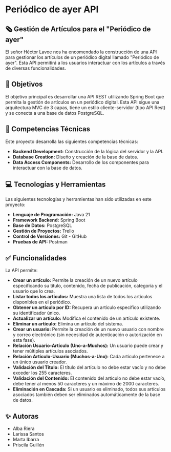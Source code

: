 # Periódico de ayer API

## 🗞️ Gestión de Artículos para el "Periódico de ayer"

El señor Héctor Lavoe nos ha encomendado la construcción de una API para gestionar los artículos de un periódico digital llamado "Periódico de ayer". Esta API permitirá a los usuarios interactuar con los artículos a través de diversas funcionalidades.

## 🎯 Objetivos

El objetivo principal es desarrollar una API REST utilizando Spring Boot que permita la gestión de artículos en un periódico digital. Esta API sigue una arquitectura MVC de 3 capas, tiene un estilo cliente-servidor (tipo API Rest) y se conecta a una base de datos PostgreSQL.

## 📓 Competencias Técnicas

Este proyecto desarrolla las siguientes competencias técnicas:

- **Backend Development:** Construcción de la lógica del servidor y la API.
- **Database Creation:** Diseño y creación de la base de datos.
- **Data Access Components:** Desarrollo de los componentes para interactuar con la base de datos.

## 💻 Tecnologías y Herramientas

Las siguientes tecnologías y herramientas han sido utilizadas en este proyecto:

- **Lenguaje de Programación:** Java 21
- **Framework Backend:** Spring Boot
- **Base de Datos:** PostgreSQL
- **Gestión de Proyectos:** Trello
- **Control de Versiones:** Git - GitHub
- **Pruebas de API:** Postman

## ✅ Funcionalidades

La API permite:

- **Crear un artículo:** Permite la creación de un nuevo artículo especificando su título, contenido, fecha de publicación, categoría y el usuario que lo crea.
- **Listar todos los artículos:** Muestra una lista de todos los artículos disponibles en el periódico.
- **Obtener un artículo por ID:** Recupera un artículo específico utilizando su identificador único.
- **Actualizar un artículo:** Modifica el contenido de un artículo existente.
- **Eliminar un artículo:** Elimina un artículo del sistema.
- **Crear un usuario:** Permite la creación de un nuevo usuario con nombre y correo electrónico (sin necesidad de autenticación o autorización en esta fase).
- **Relación Usuario-Artículo (Uno-a-Muchos):** Un usuario puede crear y tener múltiples artículos asociados.
- **Relación Artículo-Usuario (Muchos-a-Uno):** Cada artículo pertenece a un único usuario creador.
- **Validación del Título:** El título del artículo no debe estar vacío y no debe exceder los 255 caracteres.
- **Validación del Contenido:** El contenido del artículo no debe estar vacío, debe tener al menos 50 caracteres y un máximo de 2000 caracteres.
- **Eliminación en Cascada:** Si un usuario es eliminado, todos sus artículos asociados también deben ser eliminados automáticamente de la base de datos.

## ✨ Autoras

- Alba Riera
- Larissa Santos
- Marta Ibarra
- Priscila Guillén
